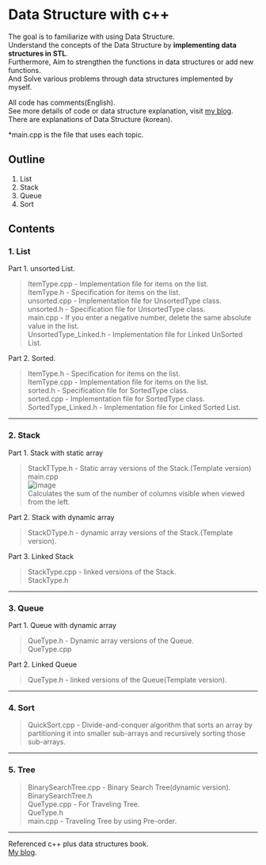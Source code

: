 # Data Structure with c++
The goal is to familiarize with using Data Structure.  
Understand the concepts of the Data Structure by **implementing data structures in STL**.  
Furthermore, Aim to strengthen the functions in data structures or add new functions.  
And Solve various problems through data structures implemented by myself.  

All code has comments(English).  
See more details of code or data structure explanation, visit [my blog](https://hagisilecoding.tistory.com/category/CS/%EC%9E%90%EB%A3%8C%EA%B5%AC%EC%A1%B0%28Data%20Structure%29).  
There are explanations of Data Structure (korean).

*main.cpp is the file that uses each topic.

## Outline
1. List  
2. Stack  
3. Queue  
4. Sort  

## Contents

### 1. List  
Part 1. unsorted List.  
> ItemType.cpp - Implementation file for items on the list.  
> ItemType.h - Specification for items on the list.  
> unsorted.cpp - Implementation file for UnsortedType class.  
> unsorted.h - Specification file for UnsortedType class.  
> main.cpp - If you enter a negative number, delete the same absolute value in the list.  
> UnsortedType_Linked.h - Implementation file for Linked UnSorted List.  
  
Part 2. Sorted.  
> ItemType.h - Specification for items on the list.  
> ItemType.cpp - Implementation file for items on the list.  
> sorted.h - Specification file for SortedType class.  
> sorted.cpp - Implementation file for SortedType class.  
> SortedType_Linked.h - Implementation file for Linked Sorted List.  

* * *
### 2. Stack  
Part 1. Stack with static array  
> StackTType.h - Static array versions of the Stack.(Template version)
> main.cpp  
> ![image](https://user-images.githubusercontent.com/89345673/212471580-78ca90d0-f53d-4e02-a2d3-09791f228ffa.png)  
> Calculates the sum of the number of columns visible when viewed from the left.  
  
Part 2. Stack with dynamic array  
> StackDType.h - dynamic array versions of the Stack.(Template version).  
  
Part 3. Linked Stack  
> StackType.cpp - linked versions of the Stack.  
> StackType.h  
  

* * *
### 3. Queue  
Part 1. Queue with dynamic array  
> QueType.h - Dynamic array versions of the Queue.  
> QueType.cpp  
  
Part 2. Linked Queue  
> QueType.h - linked versions of the Queue(Template version). 

* * *
### 4. Sort  
> QuickSort.cpp - Divide-and-conquer algorithm that sorts an array by partitioning it into smaller sub-arrays and recursively sorting those sub-arrays.   

* * *
### 5. Tree  
> BinarySearchTree.cpp - Binary Search Tree(dynamic version).     
> BinarySearchTree.h  
> QueType.cpp - For Traveling Tree.   
> QueType.h  
> main.cpp - Traveling Tree by using Pre-order.  

* * *
Referenced c++ plus data structures book.  
[My blog](https://hagisilecoding.tistory.com/category/CS/%EC%9E%90%EB%A3%8C%EA%B5%AC%EC%A1%B0%28Data%20Structure%29). 
